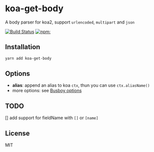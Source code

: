 
# koa-get-body
A body parser for koa2, support `urlencoded`, `multipart` and `json`

[![Build Status](https://travis-ci.org/yangg/koa-get-body.svg?branch=master)](https://travis-ci.org/yangg/koa-get-body)
[![npm:](https://img.shields.io/npm/v/koa-get-body.svg?style=flat)](https://www.npmjs.com/packages/koa-get-body)

## Installation
```bash
yarn add koa-get-body
```

## Options
* **alias**: append an alias to koa `ctx`, thun you can use `ctx.aliasName()`
* more options: see [Busboy options](https://github.com/mscdex/busboy#busboy-methods)

## TODO
[] add support for fieldName with `[]` or `[name]`

## License
MIT